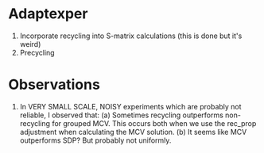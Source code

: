 # Adaptexper

1. Incorporate recycling into S-matrix calculations (this is done but it's weird)
2. Precycling 

# Observations

1. In VERY SMALL SCALE, NOISY experiments
which are probably not reliable, I observed that:
(a) Sometimes recycling outperforms non-recycling for grouped MCV. This occurs both when we use the rec_prop adjustment when calculating the MCV solution. 
(b) It seems like MCV outperforms SDP? But probably not uniformly.
